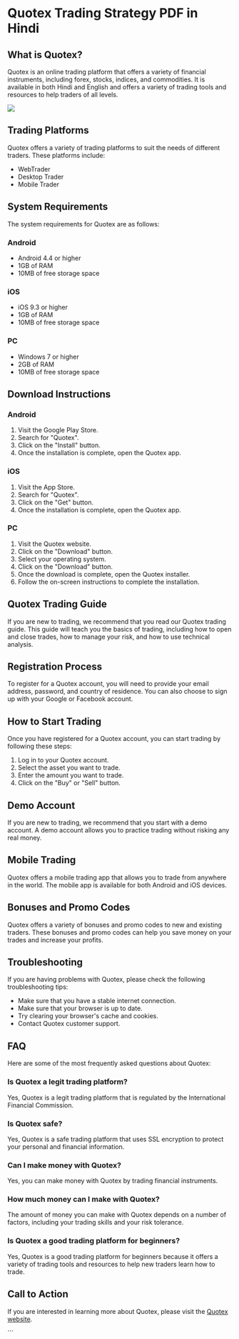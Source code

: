 # Quotex Trading Strategy PDF in Hindi

## What is Quotex?

Quotex is an online trading platform that offers a variety of financial
instruments, including forex, stocks, indices, and commodities. It is
available in both Hindi and English and offers a variety of trading
tools and resources to help traders of all levels.

[![](https://static.quotex.io/files/4_en/300_250.jpg)](https://traff.sbs/brokerqxlid)

## Trading Platforms

Quotex offers a variety of trading platforms to suit the needs of
different traders. These platforms include:

-   WebTrader
-   Desktop Trader
-   Mobile Trader

## System Requirements

The system requirements for Quotex are as follows:

### Android

-   Android 4.4 or higher
-   1GB of RAM
-   10MB of free storage space

### iOS

-   iOS 9.3 or higher
-   1GB of RAM
-   10MB of free storage space

### PC

-   Windows 7 or higher
-   2GB of RAM
-   10MB of free storage space

## Download Instructions

### Android

1.  Visit the Google Play Store.
2.  Search for "Quotex".
3.  Click on the "Install" button.
4.  Once the installation is complete, open the Quotex app.

### iOS

1.  Visit the App Store.
2.  Search for "Quotex".
3.  Click on the "Get" button.
4.  Once the installation is complete, open the Quotex app.

### PC

1.  Visit the Quotex website.
2.  Click on the "Download" button.
3.  Select your operating system.
4.  Click on the "Download" button.
5.  Once the download is complete, open the Quotex installer.
6.  Follow the on-screen instructions to complete the installation.

## Quotex Trading Guide

If you are new to trading, we recommend that you read our Quotex trading
guide. This guide will teach you the basics of trading, including how to
open and close trades, how to manage your risk, and how to use technical
analysis.

## Registration Process

To register for a Quotex account, you will need to provide your email
address, password, and country of residence. You can also choose to sign
up with your Google or Facebook account.

## How to Start Trading

Once you have registered for a Quotex account, you can start trading by
following these steps:

1.  Log in to your Quotex account.
2.  Select the asset you want to trade.
3.  Enter the amount you want to trade.
4.  Click on the "Buy" or "Sell" button.

## Demo Account

If you are new to trading, we recommend that you start with a demo
account. A demo account allows you to practice trading without risking
any real money.

## Mobile Trading

Quotex offers a mobile trading app that allows you to trade from
anywhere in the world. The mobile app is available for both Android and
iOS devices.

## Bonuses and Promo Codes

Quotex offers a variety of bonuses and promo codes to new and existing
traders. These bonuses and promo codes can help you save money on your
trades and increase your profits.

## Troubleshooting

If you are having problems with Quotex, please check the following
troubleshooting tips:

-   Make sure that you have a stable internet connection.
-   Make sure that your browser is up to date.
-   Try clearing your browser\'s cache and cookies.
-   Contact Quotex customer support.

## FAQ

Here are some of the most frequently asked questions about Quotex:

### Is Quotex a legit trading platform?

Yes, Quotex is a legit trading platform that is regulated by the
International Financial Commission.

### Is Quotex safe?

Yes, Quotex is a safe trading platform that uses SSL encryption to
protect your personal and financial information.

### Can I make money with Quotex?

Yes, you can make money with Quotex by trading financial instruments.

### How much money can I make with Quotex?

The amount of money you can make with Quotex depends on a number of
factors, including your trading skills and your risk tolerance.

### Is Quotex a good trading platform for beginners?

Yes, Quotex is a good trading platform for beginners because it offers a
variety of trading tools and resources to help new traders learn how to
trade.

## Call to Action

If you are interested in learning more about Quotex, please visit the
[Quotex website](\%22https://traff.sbs/brokerqxsignup\%22).

\`\`\`

